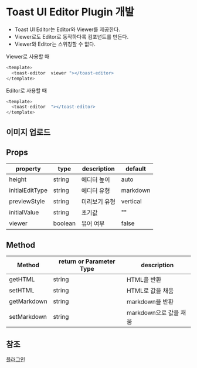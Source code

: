 # Toast UI Editor Plugin 개발

* Toast UI Editor는 Editor와 Viewer를 제공한다.
* Viewer로도 Editor로 동작하다록 컴포넌트를 만든다.
* Viewer와 Editor는 스위칭할 수 없다.

Viewer로 사용할 때

```javascript
<template>
  <toast-editor  viewer "></toast-editor>
</template>
```

Editor로 사용할 때

```javascript
<template>
  <toast-editor  "></toast-editor>
</template>
```

## 이미지 업로드

## Props

| property        | type    | description | default  |
| --------------- | ------- | ----------- | -------- |
| height          | string  | 에디터 높이      | auto     |
| initialEditType | string  | 에디터 유형      | markdown |
| previewStyle    | string  | 미리보기 유형     | vertical |
| initialValue    | string  | 초기값         | ""       |
| viewer          | boolean | 뷰어 여부       | false    |

## Method

| Method      | return or Parameter Type | description      |
| ----------- | ------------------------ | ---------------- |
| getHTML     | string                   | HTML을 반환         |
| setHTML     | string                   | HTML로 값을 채움      |
| getMarkdown | string                   | markdown을 반환     |
| setMarkdown | string                   | markdown으로 값을 채움 |

## 참조

[플러그인](https://github.com/nhn/tui.editor/blob/master/docs/ko/plugin.md)
